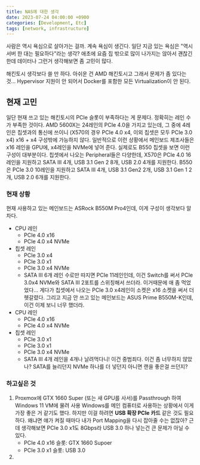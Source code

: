```yaml
---
title: NAS에 대한 생각
date: 2023-07-24 04:00:00 +0900
categories: [Development, Etc]
tags: [network, infrastructure]
---
```

사람은 역시 욕심으로 살아가는 걸까. 계속 욕심이 생긴다.
일단 지금 있는 욕심은 "역시 서버 한 대는 필요하다"라는 생각?
애초에 요즘 집 밖으로 많이 나가지는 않아서 괜찮긴 한데 데이터나 그런거 생각해보면 좀 고민이 많다.

해킨토시 생각보다 쓸 만 하다. 아쉬운 건 AMD 해킨토시고 그래서 문제가 좀 있다는 것... Hypervisor 지원이 안 되어서 Docker를 포함한 모든 Virtualization이 안 된다.

## 현재 고민
일단 현재 쓰고 있는 해킨토시의 PCIe 슬롯이 부족하다는 게 문제다. 정확히는 레인 수가 부족한 것이다.
AMD 5600X는 24레인의 PCIe 4.0을 가지고 있는데, 그 중에 4레인은 칩셋과의 통신에 쓰이니 (X570의 경우 PCIe 4.0 x4, 이외 칩셋은 모두 PCIe 3.0 x4) x16 + x4 구성밖에 가능하지 않다. 일반적으로 이런 상황에서 메인보드 제조사들은 x16 레인을 GPU에, x4레인을 NVMe에 넣어 준다. 실제로도 B550 칩셋을 보면 이런 구성이 대부분이다.
칩셋에서 나오는 Peripheral들은 다양한데, X570은 PCIe 4.0 16레인을 지원하고 SATA III 4개, USB 3.1 Gen 2 8개, USB 2.0 4개를 지원한다. B550은 PCIe 3.0 10레인을 지원하고 SATA III 4개, USB 3.1 Gen2 2개, USB 3.1 Gen 1 2개, USB 2.0 6개를 지원한다.
### 현재 상황
현재 사용하고 있는 메인보드는 ASRock B550M Pro4인데, 이게 구성이 생각보다 알차다. 
- CPU 레인
	- PCIe 4.0 x16
	- PCIe 4.0 x4 NVMe
- 칩셋 레인
	- PCIe 3.0 x4
	- PCIe 3.0 x1
	- PCIe 3.0 x4 NVMe
	- SATA III 6개
레인 수로만 따지면 PCIe 11레인인데, 이건 Switch를 써서 PCIe 3.0x4 NVMe와 SATA III 2포트를 스위칭해서 쓰더라. 이거때문에 애 좀 먹었었다... 게다가 칩셋에서 나오는 PCIe 3.0 x4레인이 소켓은 x16 소켓을 써서 더 헷갈렸다.
그리고 지금 안 쓰고 있는 메인보드는 ASUS Prime B550M-K인데, 이건 이제 보니 너무 했더라.
- CPU 레인
	- PCIe 4.0 x16
	- PCIe 4.0 x4 NVMe
- 칩셋 레인
	- PCIe 3.0 x1
	- PCIe 3.0 x1
	- PCIe 3.0 x4 NVMe
	- SATA III 4개
레인을 4개나 날려먹다니! 이건 중범죄다. 이건 좀 너무하지 않았나? SATA를 늘리던지 NVMe 하나를 더 넣던지 아니면 랜을 좋은걸 쓰던지?

### 하고싶은 것

1. Proxmox에 GTX 1660 Super (또는 새 GPU를 사서)를 Passthrough 하여 Windows 11 VM에 물려 사용
	Windows를 메인 컴퓨터로 사용하는 상황에서 이게 가장 좋은 거 같기도 했다.
	하지만 이걸 하려면 **USB 확장 PCIe 카드** 같은 것도 필요하다. 왜냐면 얘가 켜질 때마다 내가 Port Mapping을 다시 잡아줄 수는 없잖아? 근데 생각해보면 PCIe 3.0 x1도 8Gbps라 USB 3.0 하나 넣는건 큰 문제가 아닐 수 있다.
	- PCIe 4.0 x16 슬롯: GTX 1660 Supoer
	- PCIe 3.0 x1 슬롯: USB 3.0
1. 